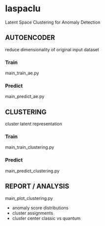 # laspaclu
Latent Space Clustering for Anomaly Detection

## AUTOENCODER

reduce dimensionality of original input dataset

### Train
main_train_ae.py

### Predict
main_predict_ae.py


## CLUSTERING

cluster latent representation

### Train
main_train_clustering.py

### Predict
main_predict_clustering.py


## REPORT / ANALYSIS

main_plot_clustering.py
- anomaly score distributions
- cluster assignments
- cluster center classic vs quantum
